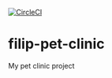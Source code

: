 

[![CircleCI](https://circleci.com/gh/aminta5/filip-pet-clinic.svg?style=svg)](https://circleci.com/gh/aminta5/filip-pet-clinic)

# filip-pet-clinic
My pet clinic project 
